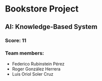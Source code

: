 # Bookstore Project
## AI: Knowledge-Based System
### Score: 11
### Team members:
- Federico Rubinstein Pérez
- Roger González Herrera
- Luis Oriol Soler Cruz
